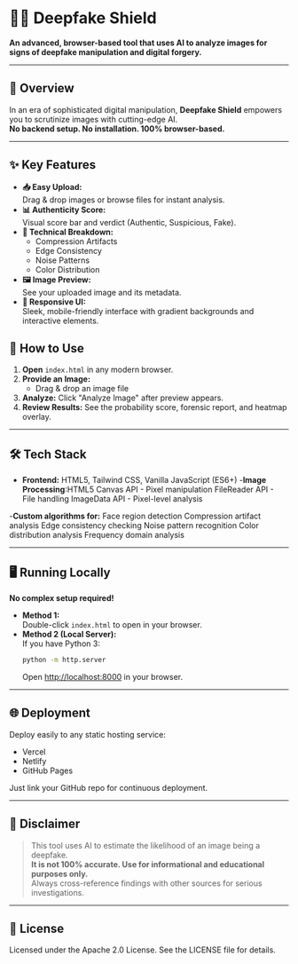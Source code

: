 # 🕵️‍♂️ Deepfake Shield

**An advanced, browser-based tool that uses AI to analyze images for signs of deepfake manipulation and digital forgery.**

---

## 📖 Overview

In an era of sophisticated digital manipulation, **Deepfake Shield** empowers you to scrutinize images with cutting-edge AI.  
**No backend setup. No installation. 100% browser-based.**

---

## ✨ Key Features

- **📥 Easy Upload:**  
  Drag & drop images or browse files for instant analysis.
- **📊 Authenticity Score:**  
  Visual score bar and verdict (Authentic, Suspicious, Fake).
- **🔬 Technical Breakdown:**  
  - Compression Artifacts
  - Edge Consistency
  - Noise Patterns
  - Color Distribution
- **🖼️ Image Preview:**  
  See your uploaded image and its metadata.
- **📱 Responsive UI:**  
  Sleek, mobile-friendly interface with gradient backgrounds and interactive elements.

## 🚀 How to Use

1. **Open** `index.html` in any modern browser.
2. **Provide an Image:**
   - Drag & drop an image file
3. **Analyze:** Click "Analyze Image" after preview appears.
4. **Review Results:** See the probability score, forensic report, and heatmap overlay.

---

## 🛠️ Tech Stack

- **Frontend:** HTML5, Tailwind CSS, Vanilla JavaScript (ES6+)
-**Image Processing**:HTML5 Canvas API - Pixel manipulation
                      FileReader API - File handling
                      ImageData API - Pixel-level analysis


-**Custom algorithms for:** Face region detection
                            Compression artifact analysis
                            Edge consistency checking
                            Noise pattern recognition
                            Color distribution analysis
                            Frequency domain analysis


---

## 🖥️ Running Locally

**No complex setup required!**

- **Method 1:**  
  Double-click `index.html` to open in your browser.
- **Method 2 (Local Server):**  
  If you have Python 3:
  ```sh
  python -m http.server
  ```
  Open [http://localhost:8000](http://localhost:8000) in your browser.

---

## 🌐 Deployment

Deploy easily to any static hosting service:
- Vercel
- Netlify
- GitHub Pages

Just link your GitHub repo for continuous deployment.

---

## 📜 Disclaimer

> This tool uses AI to estimate the likelihood of an image being a deepfake.  
> **It is not 100% accurate. Use for informational and educational purposes only.**  
> Always cross-reference findings with other sources for serious investigations.

---

## 📄 License

Licensed under the Apache 2.0 License. See the LICENSE file for details.

